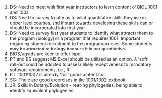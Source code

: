 1. DS: Need to meet with first year instructors to learn content of BIOL 1001 and 1002.
1. DS: Need to survey faculty as to what quantitative skills they use in upper level courses, and if start towards developing these skills can or should be incorporated into first year.
1. DS: Need to survey first year students to identify what attracts them to the program (biology) or a program that requires 1001. Important regarding student recruitment to the program/courses. Some students may be attracted to biology because it is not quantitative.
1. BIOS/ugrads are keen to offer input.
1. PT and DS suggest MS Excel should be utilized as an option. A 'soft' roll-out could be adopted to assess likely receptiveness to mandatory software requirements, i.e., R.
1. PT: 1001/1002 is already 'full' good content cut.
1. SG: There are good excercises in the 1001/1002 textbook.
1. JR: Skills in Botany/Evolution - reading phylogenies, being able to identify equivalent phylogenies.

